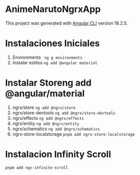 # AnimeNarutoNgrxApp

This project was generated with [Angular CLI](https://github.com/angular/angular-cli) version 18.2.5.

# Instalaciones Iniciales
1. Environments
   ``` ng g environments```
2. Instalar estilos
   ``` ng add @angular material ```

# Instalar Storeng add @angular/material
1. ngrx/store
  ``` ng add @ngrx/store ```
2. ngrx/store-devtools
  ``` ng add @ngrx/store-devtools ```
3. ngrx/effects
  ``` ng add @ngrx/effects ```
4. ngrx/entity
  ``` ng add @ngrx/entity ```
5. ngrx/schematics
  ``` ng add @ngrx/schematics ```
6. ngrx-store-localstorage
  ``` pnpm add ngrx-store-localstorage ```

# Instalacion Infinity Scroll
  ``` pnpm add ngx-infinite-scroll ```



